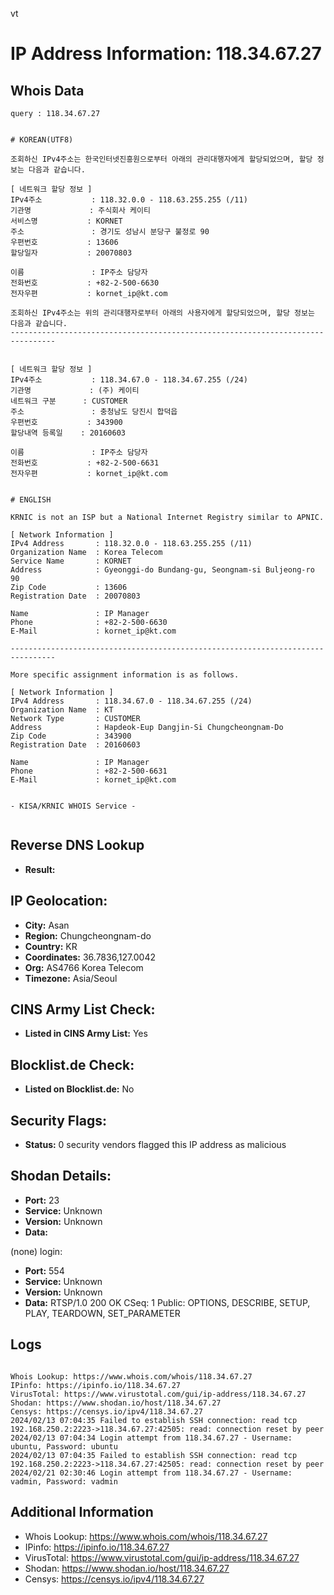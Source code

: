 vt
# IP Address Information: 118.34.67.27

## Whois Data
```
query : 118.34.67.27


# KOREAN(UTF8)

조회하신 IPv4주소는 한국인터넷진흥원으로부터 아래의 관리대행자에게 할당되었으며, 할당 정보는 다음과 같습니다.

[ 네트워크 할당 정보 ]
IPv4주소           : 118.32.0.0 - 118.63.255.255 (/11)
기관명             : 주식회사 케이티
서비스명           : KORNET
주소               : 경기도 성남시 분당구 불정로 90
우편번호           : 13606
할당일자           : 20070803

이름               : IP주소 담당자
전화번호           : +82-2-500-6630
전자우편           : kornet_ip@kt.com

조회하신 IPv4주소는 위의 관리대행자로부터 아래의 사용자에게 할당되었으며, 할당 정보는 다음과 같습니다.
--------------------------------------------------------------------------------


[ 네트워크 할당 정보 ]
IPv4주소           : 118.34.67.0 - 118.34.67.255 (/24)
기관명             : (주) 케이티
네트워크 구분      : CUSTOMER
주소               : 충청남도 당진시 합덕읍
우편번호           : 343900
할당내역 등록일    : 20160603

이름               : IP주소 담당자
전화번호           : +82-2-500-6631
전자우편           : kornet_ip@kt.com


# ENGLISH

KRNIC is not an ISP but a National Internet Registry similar to APNIC.

[ Network Information ]
IPv4 Address       : 118.32.0.0 - 118.63.255.255 (/11)
Organization Name  : Korea Telecom
Service Name       : KORNET
Address            : Gyeonggi-do Bundang-gu, Seongnam-si Buljeong-ro 90
Zip Code           : 13606
Registration Date  : 20070803

Name               : IP Manager
Phone              : +82-2-500-6630
E-Mail             : kornet_ip@kt.com

--------------------------------------------------------------------------------

More specific assignment information is as follows.

[ Network Information ]
IPv4 Address       : 118.34.67.0 - 118.34.67.255 (/24)
Organization Name  : KT
Network Type       : CUSTOMER
Address            : Hapdeok-Eup Dangjin-Si Chungcheongnam-Do
Zip Code           : 343900
Registration Date  : 20160603

Name               : IP Manager
Phone              : +82-2-500-6631
E-Mail             : kornet_ip@kt.com


- KISA/KRNIC WHOIS Service -


```
## Reverse DNS Lookup
- **Result:** 

## IP Geolocation:
- **City:** Asan
- **Region:** Chungcheongnam-do
- **Country:** KR
- **Coordinates:** 36.7836,127.0042
- **Org:** AS4766 Korea Telecom
- **Timezone:** Asia/Seoul

## CINS Army List Check:
- **Listed in CINS Army List:** 
Yes

## Blocklist.de Check:
- **Listed on Blocklist.de:** 
No

## Security Flags:
- **Status:** 0 security vendors flagged this IP address as malicious

## Shodan Details:
- **Port:** 23
- **Service:** Unknown
- **Version:** Unknown
- **Data:** 
(none) login: 

- **Port:** 554
- **Service:** Unknown
- **Version:** Unknown
- **Data:** RTSP/1.0 200 OK
CSeq: 1
Public: OPTIONS, DESCRIBE, SETUP, PLAY, TEARDOWN, SET_PARAMETER



## Logs
```

Whois Lookup: https://www.whois.com/whois/118.34.67.27
IPinfo: https://ipinfo.io/118.34.67.27
VirusTotal: https://www.virustotal.com/gui/ip-address/118.34.67.27
Shodan: https://www.shodan.io/host/118.34.67.27
Censys: https://censys.io/ipv4/118.34.67.27
2024/02/13 07:04:35 Failed to establish SSH connection: read tcp 192.168.250.2:2223->118.34.67.27:42505: read: connection reset by peer
2024/02/13 07:04:34 Login attempt from 118.34.67.27 - Username: ubuntu, Password: ubuntu
2024/02/13 07:04:35 Failed to establish SSH connection: read tcp 192.168.250.2:2223->118.34.67.27:42505: read: connection reset by peer
2024/02/21 02:30:46 Login attempt from 118.34.67.27 - Username: vadmin, Password: vadmin

```
## Additional Information
- Whois Lookup: https://www.whois.com/whois/118.34.67.27
- IPinfo: https://ipinfo.io/118.34.67.27
- VirusTotal: https://www.virustotal.com/gui/ip-address/118.34.67.27
- Shodan: https://www.shodan.io/host/118.34.67.27
- Censys: https://censys.io/ipv4/118.34.67.27

